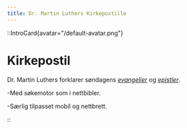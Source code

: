 ```yaml
---
title: Dr. Martin Luthers Kirkepostille
---
```


::IntroCard{avatar="/default-avatar.png"}

# Kirkepostil

Dr. Martin Luthers forklarer søndagens [_evangelier_](list?category=Alle&tags=Evangelium&series=Alle ) og [_epistler_](list?category=Alle&tags=Epistel&series=Alle ).  

-Med søkemotor som i nettbibler.  

-Særlig tilpasset mobil og nettbrett.

::